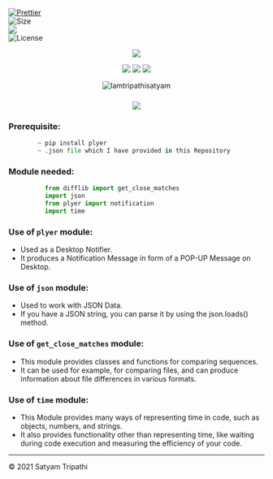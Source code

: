 [![Prettier](https://img.shields.io/badge/Code%20Style-Prettier-red.svg)](https://github.com/prettier/prettier)</br>
![Size](https://img.shields.io/github/repo-size/Iamtripathisatyam/Words_Dictionary?color=red&label=Repo%20Size%20)</br>
![](https://img.shields.io/tokei/lines/github/Iamtripathisatyam/Words_Dictionary?color=red&label=Lines%20of%20Code)</br>
![License](https://img.shields.io/badge/License-MIT-red.svg)</br>

<p align="center">
<a href="https://github.com/Iamtripathisatyam/Words_Dictionary/blob/main/Word_Meaning_Dictionary.py"><img src="https://cutt.ly/xblvr1Q" /></a>
</p>

<p align="center">
<img src="https://forthebadge.com/images/badges/for-you.svg" />
<img src="http://ForTheBadge.com/images/badges/made-with-python.svg" />
<img src="https://forthebadge.com/images/badges/built-by-developers.svg" />
</p>


<p align="center">
  <img src="https://profile-counter.glitch.me/{Words_Dictionary}/count.svg" alt=Iamtripathisatyam />
</p>


### <h3 align="center"><a href="https://github.com/Iamtripathisatyam/Words_Dictionary/blob/main/Word_Meaning_Dictionary.py"><img src="https://img.shields.io/badge/-ENGLISH WORD MEANING DICTIONARY-black?logo=python&logoColor=yellow&style=flat-square"></a><h3/>

### Prerequisite:
```python
        ~ pip install plyer
        ~ .json file which I have provided in this Repository
```             

### Module needed:
```python 
          from difflib import get_close_matches
          import json
          from plyer import notification
          import time
```

### Use of `plyer` module:
   - Used as a Desktop Notifier. 
   - It produces a Notification Message in form of a POP-UP Message on Desktop.
### Use of `json` module:
   - Used to work with JSON Data. 
   - If you have a JSON string, you can parse it by using the json.loads() method.
### Use of `get_close_matches` module:
   - This module provides classes and functions for comparing sequences. 
   - It can be used for example, for comparing files, and can produce information about file differences in various formats.
### Use of `time` module:
   - This Module provides many ways of representing time in code, such as objects, numbers, and strings. 
   - It also provides functionality other than representing time, like waiting during code execution and measuring the efficiency of your code.
___________________________________

<p>&copy; 2021 Satyam Tripathi</p>
